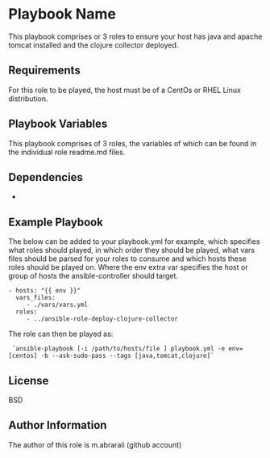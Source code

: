 Playbook Name
=============

This playbook comprises or 3 roles to ensure your host has java and apache tomcat installed and the clojure collector deployed.

Requirements
------------

For this role to be played, the host must be of a CentOs or RHEL Linux distribution.

Playbook Variables
------------------

This playbook comprises of 3 roles, the variables of which can be found in the individual role readme.md files.

Dependencies
------------

-

Example Playbook
----------------

The below can be added to your playbook.yml for example, which specifies what roles should played, in which order they should be played, what vars files should be parsed for your roles to consume and which hosts these roles should be played on. Where the env extra var specifies the host or group of hosts the ansible-controller should target.

    - hosts: "{{ env }}"
      vars_files:
         - ./vars/vars.yml
      roles:
         - ../ansible-role-deploy-clojure-collector

The role can then be played as:

     `ansible-playbook [-i /path/to/hosts/file ] playbook.yml -e env=[centos] -b --ask-sudo-pass --tags [java,tomcat,clojure]`

License
-------

BSD

Author Information
------------------

The author of this role is m.abrarali (github account)
